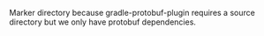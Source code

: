 Marker directory because gradle-protobuf-plugin requires a source directory but we only have protobuf
dependencies.

